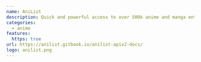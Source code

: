 ```yaml
---
name: AniList
description: Quick and powerful access to over 500k anime and manga entries with discovery and tracking!
categories:
  - anime
features:
  https: true
url: https://anilist.gitbook.io/anilist-apiv2-docs/
logo: anilist.png
---
```

